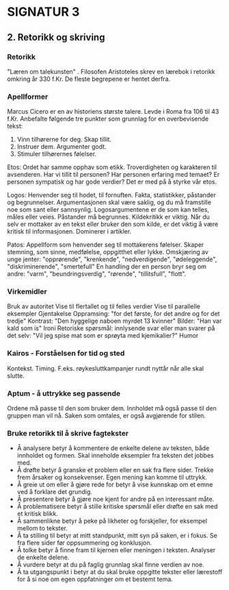 # SIGNATUR 3

## 2. Retorikk og skriving

### Retorikk

"Læren om talekunsten" . Filosofen Aristoteles skrev en lærebok i retorikk omkring år 330 f.Kr. De fleste begrepene er hentet derfra.

### Apellformer

Marcus Cicero er en av historiens største talere. Levde i Roma fra 106 til 43 f.Kr. Anbefalte følgende tre punkter som grunnlag for en overbevisende tekst:

1. Vinn tilhørerne for deg. Skap tillit.
2. Instruer dem. Argumenter godt.
3. Stimuler tilhørernes følelser.

Etos: 
Ordet har samme opphav som etikk. Troverdigheten og karakteren til avsenderen. Har vi tillit til personen? Har personen erfaring med temaet? Er personen sympatisk og har gode verdier? Det er med på å styrke vår etos.

Logos: 
Henvender seg til hodet, til fornuften. Fakta, statistikker, påstander og begrunnelser. Argumentasjonen skal være saklig, og du må framstille noe som sant eller sannsynlig. Logosargumentene er de som kan telles, måles eller veies. Påstander må begrunnes.
Kildekritikk er viktig. Når du selv er mottaker av en tekst eller bruker den som kilde, er det viktig å være kritisk til informasjonen.
Dominerer i artikler.

Patos: 
Appellform som henvender seg til mottakerens følelser. Skaper stemning, som sinne, medfølelse, oppgitthet eller lykke.
Omskjæring av unge jenter:  "opprørende", "krenkende", "nedverdigende", "ødeleggende", "diskriminerende", "smertefull"
En handling der en person bryr seg om andre: "varm", "beundringsverdig", "rørende", "tillitsfull", "flott".

### Virkemidler

Bruk av autoritet
Vise til flertallet og til felles verdier
Vise til parallelle eksempler
Gjentakelse
Oppramsing: "for det første, for det andre og for det tredje"
Kontrast: "Den hyggelige naboen myrdet 13 kvinner"
Bilder: "Han var kald som is"
Ironi
Retoriske spørsmål: innlysende svar eller man svarer på det selv: "Vil jeg spise mat som er sprøyta med kjemikalier?"
Humor

### Kairos - Forståelsen for tid og sted

Kontekst.  Timing. F.eks. røykesluttkampanjer rundt nyttår når alle skal slutte.

### Aptum - å uttrykke seg passende

Ordene må passe til den som bruker dem. Innholdet må også passe til den gruppen man vil nå. Saken som omtales, er også avgjørende for stilen.

### Bruke retorikk til å skrive fagtekster

- Å analysere betyr å kommentere de enkelte delene av teksten, både innholdet og formen. Skal inneholde eksempler fra teksten det jobbes med.
- Å drøfte betyr å granske et problem eller en sak fra flere sider. Trekke frem årsaker og konsekvenser. Egen mening kan komme til uttrykk.
- Å greie ut om eller å gjøre rede for betyr å vise kunnskap om et emne ved å forklare det grundig.
- Å presentere betyr å gjøre noe kjent for andre på en interessant måte.
- Å problematisere betyr å stille kritiske spørsmål eller drøfte en sak med et kritisk blikk.
- Å sammenlikne betyr å peke på likheter og forskjeller, for eksempel mellom to tekster.
- Å ta stilling til betyr at mitt standpunkt, mitt syn på saken, er i fokus. Se fra flere sider før oppsummering og konklusjon.
- Å tolke betyr å finne fram til kjernen eller meningen i teksten. Analyser de enkelte delene.
- Å vurdere betyr at du på faglig grunnlag skal finne verdien av noe.
- Å ta utgangspunkt i betyr at du skal bruke oppgitte tekster eller lærestoff for å si noe om egen oppfatninger om et bestemt tema.
